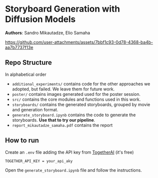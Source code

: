 # Storyboard Generation with Diffusion Models

**Authors**: Sandro Mikautadze, Elio Samaha

https://github.com/user-attachments/assets/7bbf1c93-0d78-4368-ba4b-aa7b7737f13e

## **Repo Structure**

In alphabetical order

- `additional_experiments/` contains code for the other approaches we adopted, but failed. We leave them for future work.
- `poster/` contains images generated used for the poster session.
- `src/` contains the core modules and functions used in this work.
- `storyboards/` contains the generated storyboards, grouped by movie and generation format.
- `generate_storyboard.ipynb` contains the code to generate the storyboards. **Use that to try our pipeline**.
- `report_mikautadze_samaha.pdf` contains the report

## How to run 

Create an `.env` file adding the API key from [TogetherAI](https://www.together.ai/) (it's free)
```bash
TOGETHER_API_KEY = your_api_aky
``` 

Open the `generate_storyboard.ipynb` file and follow the instructions.
